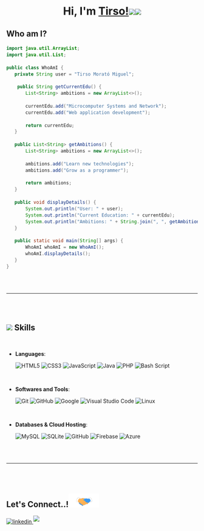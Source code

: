 ### <h1 align="center"><b>Hi, I'm [Tirso!](https://www.linkedin.com/in/tirso-morat%C3%B3-miguel/)<img src="https://media.giphy.com/media/hvRJCLFzcasrR4ia7z/giphy.gif" width="35px"><img src="https://static.wikia.nocookie.net/fighunter/images/2/28/Rubber_Duck.gif" width="35px"></b></h1>

## Who am I?
 ```java
import java.util.ArrayList;
import java.util.List;

public class WhoAmI {
    private String user = "Tirso Morató Miguel";
    
     public String getCurrentEdu() {
        List<String> ambitions = new ArrayList<>();

        currentEdu.add("Microcomputer Systems and Network");
        currentEdu.add("Web application development");

        return currentEdu;
    }

    public List<String> getAmbitions() {
        List<String> ambitions = new ArrayList<>();

        ambitions.add("Learn new technologies");
        ambitions.add("Grow as a programmer");

        return ambitions;
    }

    public void displayDetails() {
        System.out.println("User: " + user);
        System.out.println("Current Education: " + currentEdu);
        System.out.println("Ambitions: " + String.join(", ", getAmbitions()));
    }

    public static void main(String[] args) {
        WhoAmI whoAmI = new WhoAmI();
        whoAmI.displayDetails();
    }
}
 ```

<br>
<br>

-----

<br>
<br>

## <img src="https://media2.giphy.com/media/QssGEmpkyEOhBCb7e1/giphy.gif?cid=ecf05e47a0n3gi1bfqntqmob8g9aid1oyj2wr3ds3mg700bl&rid=giphy.gif" width ="25"><b> Skills</b>
<br>
<p align="center">

- **Languages**:
    
    ![HTML5](https://img.shields.io/badge/html5-%23E34F26.svg?style=for-the-badge&logo=html5&logoColor=white)
    ![CSS3](https://img.shields.io/badge/css3-%231572B6.svg?style=for-the-badge&logo=css3&logoColor=white)
    ![JavaScript](https://img.shields.io/badge/javascript-%23323330.svg?style=for-the-badge&logo=javascript&logoColor=%23F7DF1E)
    ![Java](https://img.shields.io/badge/java-%23ED8B00.svg?style=for-the-badge&logo=openjdk&logoColor=white)
    ![PHP](https://img.shields.io/badge/php-%23777BB4.svg?style=for-the-badge&logo=php&logoColor=white)
  	 ![Bash Script](https://img.shields.io/badge/bash_script-%23121011.svg?style=for-the-badge&logo=gnu-bash&logoColor=white)

<br>

- **Softwares and Tools**:

    ![Git](https://img.shields.io/badge/git-%23F05033.svg?style=for-the-badge&logo=git&logoColor=white)
    ![GitHub](https://img.shields.io/badge/github-%23121011.svg?style=for-the-badge&logo=github&logoColor=white)
    ![Google](https://img.shields.io/badge/google-%234285F4.svg?style=for-the-badge&logo=google&logoColor=white)
    ![Visual Studio Code](https://img.shields.io/badge/Visual%20Studio%20Code-0078d7.svg?style=for-the-badge&logo=visual-studio-code&logoColor=white)
    ![Linux](https://img.shields.io/badge/Linux-FCC624?style=for-the-badge&logo=linux&logoColor=black) 

<br>

- **Databases & Cloud Hosting**:
  
   ![MySQL](https://img.shields.io/badge/mysql-4479A1.svg?style=for-the-badge&logo=mysql&logoColor=white)
   ![SQLite](https://img.shields.io/badge/sqlite-%2307405e.svg?style=for-the-badge&logo=sqlite&logoColor=white)
   ![GitHub](https://img.shields.io/badge/github-%23121011.svg?style=for-the-badge&logo=github&logoColor=white)
   ![Firebase](https://img.shields.io/badge/firebase-%23039BE5.svg?style=for-the-badge&logo=firebase)
   ![Azure](https://img.shields.io/badge/azure-%230072C6.svg?style=for-the-badge&logo=microsoftazure&logoColor=white)
  
<br>
<br>

-----

<br>
<br>

## <b> Let's Connect..!</b><img src="https://github.com/0xAbdulKhalid/0xAbdulKhalid/raw/main/assets/mdImages/handshake.gif" width ="80">

  <a href="https://www.linkedin.com/in/tirso-morat%C3%B3-miguel/" target="_blank">
   <img src="https://img.shields.io/badge/linkedin:  Tirso Morató Miguel-%2300acee.svg?color=405DE6&style=for-the-badge&logo=linkedin&logoColor=white" alt=linkedin style="margin-bottom: 5px;"/>
  </a>
  <a href="mailto:tirsomoratoempresa@gmail.com" target="_blank">
   <img src="https://img.shields.io/badge/gmail:  irso Morató Empresa-%23EA4335.svg?style=for-the-badge&logo=gmail&logoColor=white" t=mail style="margin-bottom: 5px;" />
  </a>

